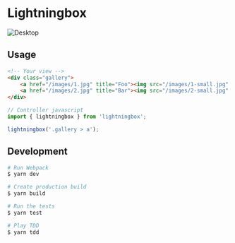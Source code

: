 # Lightningbox

![Desktop](screenshots/desktop-1.png "On desktop")

## Usage
```html
<!-- Your view -->
<div class="gallery">
    <a href="/images/1.jpg" title="Foo"><img src="/images/1-small.jpg" alt="Foo" /></a>
    <a href="/images/2.jpg" title="Bar"><img src="/images/2-small.jpg" alt="Bar" /></a>
</div>
```

```javascript
// Controller javascript
import { lightningbox } from 'lightningbox';

lightningbox('.gallery > a');
```

## Development
```bash
# Run Webpack
$ yarn dev

# Create production build
$ yarn build

# Run the tests
$ yarn test

# Play TDD
$ yarn tdd
```
